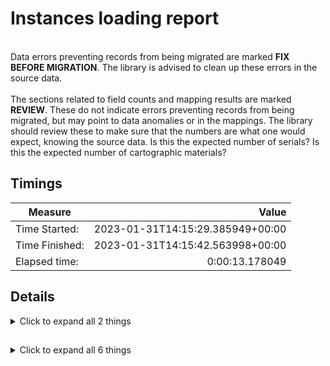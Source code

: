 # Instances loading report   
<br/>Data errors preventing records from being migrated are marked **FIX BEFORE MIGRATION**. The library is advised to clean up these errors in the source data.<br/><br/> The sections related to field counts and mapping results are marked **REVIEW**. These do not indicate errors preventing records from being migrated, but may point to data anomalies or in the mappings. The library should review these to make sure that the numbers are what one would expect, knowing the source data. Is this the expected number of serials? Is this the expected number of cartographic materials?
## Timings   
   
Measure | Value   
--- | ---:   
Time Started: | 2023-01-31T14:15:29.385949+00:00   
Time Finished: | 2023-01-31T14:15:42.563998+00:00   
Elapsed time: | 0:00:13.178049   
   
## Details    
    
<details><summary>Click to expand all 2 things</summary>     
   
Measure | Count   
--- | ---:   
Generic exceptions (see log for details) | 15   
</details>   
   
##     
    
<details><summary>Click to expand all 6 things</summary>     
   
Measure | Count   
--- | ---:   
Failed to post first time | 14   
Failed to post second time | 14   
Records posted first time | 0   
Records posted second time | 0   
Records processed first time | 14   
Records processed second time | 14   
</details>   
